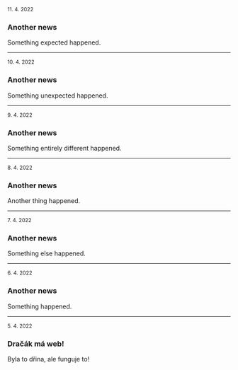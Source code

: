 <sub>11\. 4. 2022</sub>

### Another news

Something expected happened.

- - -

<sub>10\. 4. 2022</sub>

### Another news

Something unexpected happened.

- - -

<sub>9\. 4. 2022</sub>

### Another news

Something entirely different happened.

- - -

<sub>8\. 4. 2022</sub>

### Another news

Another thing happened.

- - -

<sub>7\. 4. 2022</sub>

### Another news

Something else happened.

- - -


<sub>6\. 4. 2022</sub>

### Another news

Something happened.

- - -

<sub>5\. 4. 2022</sub>

### Dračák má web!

Byla to dřina, ale funguje to!